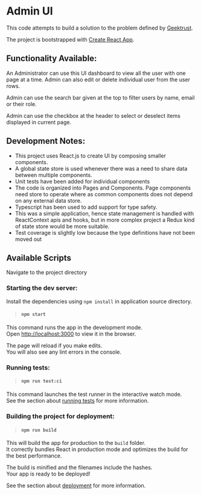 # Admin UI

This code attempts to build a solution to the problem defined by [Geektrust](https://www.geektrust.in/coding-problem/frontend/adminui?utm_source=newsletter&utm_medium=email&utm_campaign=nlmay2021&utm_content=adminui).

The project is bootstrapped with [Create React App](https://github.com/facebook/create-react-app).

## Functionality Available:

An Administrator can use this UI dashboard to view all the user with one page at a time. Admin can also edit or delete individual user from the user rows.

Admin can use the search bar given at the top to filter users by name, email or their role.

Admin can use the checkbox at the header to select or deselect items displayed in current page.

## Development Notes:

- This project uses React.js to create UI by composing smaller components. 
- A global state store is used whenever there was a need to share data between multiple components.
- Unit tests have been added for individual components
- The code is organized into Pages and Components. Page components need store to operate where as common components does not depend on any external data store.
- Typescript has been used to add support for type safety.
- This was a simple application, hence state management is handled with ReactContext apis and hooks, but in more complex project a Redux kind of state store would be more suitable.
- Test coverage is slightly low because the type definitions have not been moved out

## Available Scripts

Navigate to the project directory

### Starting the dev server:

Install the dependencies using `npm install` in application source directory.

> #### `npm start`

This command runs the app in the development mode.\
Open [http://localhost:3000](http://localhost:3000) to view it in the browser.

The page will reload if you make edits.\
You will also see any lint errors in the console.

### Running tests:
> #### `npm run test:ci`

This command launches the test runner in the interactive watch mode.\
See the section about [running tests](https://facebook.github.io/create-react-app/docs/running-tests) for more information.


### Building the project for deployment:
> #### `npm run build`

This will build the app for production to the `build` folder.\
It correctly bundles React in production mode and optimizes the build for the best performance.

The build is minified and the filenames include the hashes.\
Your app is ready to be deployed!

See the section about [deployment](https://facebook.github.io/create-react-app/docs/deployment) for more information.
